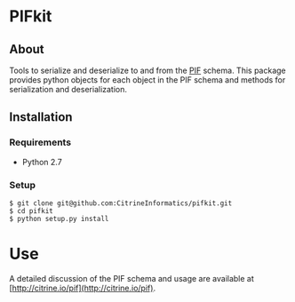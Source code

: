 # PIFkit

## About

Tools to serialize and deserialize to and from the [PIF](http://citrine.io/pif) schema. This package provides python objects for each object in the PIF schema and methods for serialization and deserialization.

## Installation

### Requirements

* Python 2.7

### Setup

```shell
$ git clone git@github.com:CitrineInformatics/pifkit.git
$ cd pifkit
$ python setup.py install
```

# Use

A detailed discussion of the PIF schema and usage are available at [http://citrine.io/pif](http://citrine.io/pif).
